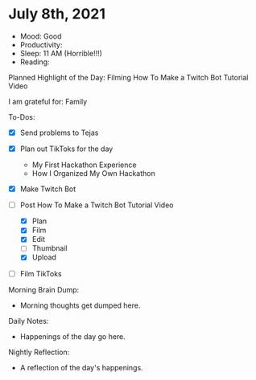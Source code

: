 # July 8th, 2021

- Mood: Good
- Productivity: 
- Sleep: 11 AM (Horrible!!!)
- Reading: 

Planned Highlight of the Day: Filming How To Make a Twitch Bot Tutorial Video

I am grateful for: Family

To-Dos:
- [x] Send problems to Tejas
- [x] Plan out TikToks for the day
	- My First Hackathon Experience
	- How I Organized My Own Hackathon
- [x] Make Twitch Bot
- [ ] Post How To Make a Twitch Bot Tutorial Video
	- [x] Plan
	- [x] Film
	- [x] Edit
	- [ ] Thumbnail
	- [x] Upload
- [ ] Film TikToks


Morning Brain Dump:
- Morning thoughts get dumped here.

Daily Notes:
- Happenings of the day go here.


Nightly Reflection: 
- A reflection of the day's happenings.





